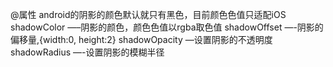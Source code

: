 
@属性 android的阴影的颜色默认就只有黑色，目前颜色色值只适配iOS
shadowColor —–阴影的颜色，颜色色值以rgba取色值
shadowOffset —-阴影的偏移量,{width:0, height:2}
shadowOpacity —设置阴影的不透明度
shadowRadius —-设置阴影的模糊半径